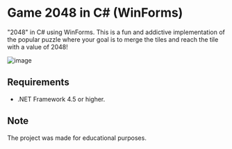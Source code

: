 # Game 2048 in C# (WinForms)

"2048" in C# using WinForms. This is a fun and addictive implementation of the popular puzzle where your goal is to merge the tiles and reach the tile with a value of 2048!

![image](https://github.com/HatoryHanzo182/2048/assets/55142468/acfd1811-2012-406a-b2ba-a9c64e0768fd)

## Requirements

- .NET Framework 4.5 or higher.

## Note
The project was made for educational purposes.
